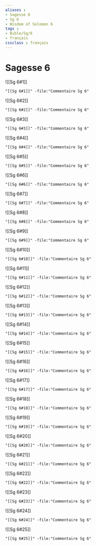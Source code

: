 ```yaml
---
aliases : 
- Sagesse 6
- Sg 6
- Wisdom of Solomon 6
tags : 
- Bible/Sg/6
- français
cssclass : français
---
```


# Sagesse 6

![[Sg 6#1]]

```query
"[[Sg 6#1]]" -file:"Commentaire Sg 6"
```

![[Sg 6#2]]

```query
"[[Sg 6#2]]" -file:"Commentaire Sg 6"
```

![[Sg 6#3]]

```query
"[[Sg 6#3]]" -file:"Commentaire Sg 6"
```

![[Sg 6#4]]

```query
"[[Sg 6#4]]" -file:"Commentaire Sg 6"
```

![[Sg 6#5]]

```query
"[[Sg 6#5]]" -file:"Commentaire Sg 6"
```

![[Sg 6#6]]

```query
"[[Sg 6#6]]" -file:"Commentaire Sg 6"
```

![[Sg 6#7]]

```query
"[[Sg 6#7]]" -file:"Commentaire Sg 6"
```

![[Sg 6#8]]

```query
"[[Sg 6#8]]" -file:"Commentaire Sg 6"
```

![[Sg 6#9]]

```query
"[[Sg 6#9]]" -file:"Commentaire Sg 6"
```

![[Sg 6#10]]

```query
"[[Sg 6#10]]" -file:"Commentaire Sg 6"
```

![[Sg 6#11]]

```query
"[[Sg 6#11]]" -file:"Commentaire Sg 6"
```

![[Sg 6#12]]

```query
"[[Sg 6#12]]" -file:"Commentaire Sg 6"
```

![[Sg 6#13]]

```query
"[[Sg 6#13]]" -file:"Commentaire Sg 6"
```

![[Sg 6#14]]

```query
"[[Sg 6#14]]" -file:"Commentaire Sg 6"
```

![[Sg 6#15]]

```query
"[[Sg 6#15]]" -file:"Commentaire Sg 6"
```

![[Sg 6#16]]

```query
"[[Sg 6#16]]" -file:"Commentaire Sg 6"
```

![[Sg 6#17]]

```query
"[[Sg 6#17]]" -file:"Commentaire Sg 6"
```

![[Sg 6#18]]

```query
"[[Sg 6#18]]" -file:"Commentaire Sg 6"
```

![[Sg 6#19]]

```query
"[[Sg 6#19]]" -file:"Commentaire Sg 6"
```

![[Sg 6#20]]

```query
"[[Sg 6#20]]" -file:"Commentaire Sg 6"
```

![[Sg 6#21]]

```query
"[[Sg 6#21]]" -file:"Commentaire Sg 6"
```

![[Sg 6#22]]

```query
"[[Sg 6#22]]" -file:"Commentaire Sg 6"
```

![[Sg 6#23]]

```query
"[[Sg 6#23]]" -file:"Commentaire Sg 6"
```

![[Sg 6#24]]

```query
"[[Sg 6#24]]" -file:"Commentaire Sg 6"
```

![[Sg 6#25]]

```query
"[[Sg 6#25]]" -file:"Commentaire Sg 6"
```


